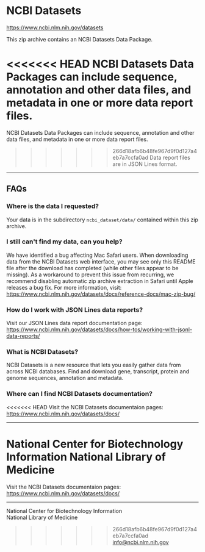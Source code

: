 # NCBI Datasets

https://www.ncbi.nlm.nih.gov/datasets

This zip archive contains an NCBI Datasets Data Package.

<<<<<<< HEAD
NCBI Datasets Data Packages can include sequence, annotation and other data files, and metadata in one or more data report files.
=======
NCBI Datasets Data Packages can include sequence, annotation and other data files, and metadata in one or more data report files. 
>>>>>>> 266d18afb6b48fe967d9f0d127a4eb7a7ccfa0ad
Data report files are in JSON Lines format.

---
## FAQs
### Where is the data I requested?

Your data is in the subdirectory `ncbi_dataset/data/` contained within this zip archive.

### I still can't find my data, can you help?

We have identified a bug affecting Mac Safari users. When downloading data from the NCBI Datasets web interface, you may see only this README file after the download has completed (while other files appear to be missing).
As a workaround to prevent this issue from recurring, we recommend disabling automatic zip archive extraction in Safari until Apple releases a bug fix.
For more information, visit:
https://www.ncbi.nlm.nih.gov/datasets/docs/reference-docs/mac-zip-bug/

### How do I work with JSON Lines data reports?

Visit our JSON Lines data report documentation page:
https://www.ncbi.nlm.nih.gov/datasets/docs/how-tos/working-with-jsonl-data-reports/

### What is NCBI Datasets?

NCBI Datasets is a new resource that lets you easily gather data from across NCBI databases. Find and download gene, transcript, protein and genome sequences, annotation and metadata.

### Where can I find NCBI Datasets documentation?

<<<<<<< HEAD
Visit the NCBI Datasets documentaion pages:
https://www.ncbi.nlm.nih.gov/datasets/docs/

---

National Center for Biotechnology Information
National Library of Medicine
=======
Visit the NCBI Datasets documentaion pages: 
https://www.ncbi.nlm.nih.gov/datasets/docs/  

---

National Center for Biotechnology Information  
National Library of Medicine  
>>>>>>> 266d18afb6b48fe967d9f0d127a4eb7a7ccfa0ad
info@ncbi.nlm.nih.gov

